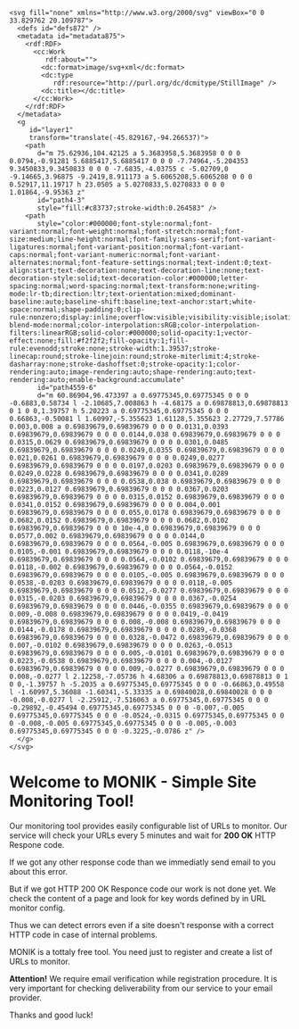 	<svg fill="none" xmlns="http://www.w3.org/2000/svg" viewBox="0 0 33.829762 20.109787">
	  <defs id="defs872" />
	  <metadata id="metadata875">
	    <rdf:RDF>
	      <cc:Work
	         rdf:about="">
	        <dc:format>image/svg+xml</dc:format>
	        <dc:type
	           rdf:resource="http://purl.org/dc/dcmitype/StillImage" />
	        <dc:title></dc:title>
	      </cc:Work>
	    </rdf:RDF>
	  </metadata>
	  <g
	     id="layer1"
	     transform="translate(-45.829167,-94.266537)">
	    <path
	       d="m 75.62936,104.42125 a 5.3683958,5.3683958 0 0 0 0.0794,-0.91281 5.6885417,5.6885417 0 0 0 -7.74964,-5.204353 9.3450833,9.3450833 0 0 0 -7.6835,-4.03755 c -5.02709,0 -9.14665,3.96875 -9.2419,8.911173 a 5.6065208,5.6065208 0 0 0 0.52917,11.19717 h 23.0505 a 5.0270833,5.0270833 0 0 0 1.01864,-9.95363 z"
	       id="path4-3"
	       style="fill:#c83737;stroke-width:0.264583" />
	    <path
	       style="color:#000000;font-style:normal;font-variant:normal;font-weight:normal;font-stretch:normal;font-size:medium;line-height:normal;font-family:sans-serif;font-variant-ligatures:normal;font-variant-position:normal;font-variant-caps:normal;font-variant-numeric:normal;font-variant-alternates:normal;font-feature-settings:normal;text-indent:0;text-align:start;text-decoration:none;text-decoration-line:none;text-decoration-style:solid;text-decoration-color:#000000;letter-spacing:normal;word-spacing:normal;text-transform:none;writing-mode:lr-tb;direction:ltr;text-orientation:mixed;dominant-baseline:auto;baseline-shift:baseline;text-anchor:start;white-space:normal;shape-padding:0;clip-rule:nonzero;display:inline;overflow:visible;visibility:visible;isolation:auto;mix-blend-mode:normal;color-interpolation:sRGB;color-interpolation-filters:linearRGB;solid-color:#000000;solid-opacity:1;vector-effect:none;fill:#f2f2f2;fill-opacity:1;fill-rule:evenodd;stroke:none;stroke-width:1.39537;stroke-linecap:round;stroke-linejoin:round;stroke-miterlimit:4;stroke-dasharray:none;stroke-dashoffset:0;stroke-opacity:1;color-rendering:auto;image-rendering:auto;shape-rendering:auto;text-rendering:auto;enable-background:accumulate"
	       id="path4559-6"
	       d="m 60.86904,96.473397 a 0.69775345,0.69775345 0 0 0 -0.6883,0.58734 l -2.10685,7.008863 h -4.68175 a 0.69878813,0.69878813 0 1 0 0,1.39757 h 5.20223 a 0.69775345,0.69775345 0 0 0 0.66863,-0.50081 l 1.60997,-5.355623 1.61128,5.355623 2.27729,7.57786 0.003,0.008 a 0.69839679,0.69839679 0 0 0 0.0131,0.0393 0.69839679,0.69839679 0 0 0 0.0144,0.038 0.69839679,0.69839679 0 0 0 0.0315,0.0629 0.69839679,0.69839679 0 0 0 0.0301,0.0485 0.69839679,0.69839679 0 0 0 0.0249,0.0355 0.69839679,0.69839679 0 0 0 0.021,0.0261 0.69839679,0.69839679 0 0 0 0.0249,0.0277 0.69839679,0.69839679 0 0 0 0.0197,0.0203 0.69839679,0.69839679 0 0 0 0.0249,0.0228 0.69839679,0.69839679 0 0 0 0.0341,0.0289 0.69839679,0.69839679 0 0 0 0.0538,0.038 0.69839679,0.69839679 0 0 0 0.0223,0.0127 0.69839679,0.69839679 0 0 0 0.0367,0.0203 0.69839679,0.69839679 0 0 0 0.0315,0.0152 0.69839679,0.69839679 0 0 0 0.0341,0.0152 0.69839679,0.69839679 0 0 0 0.004,0.001 0.69839679,0.69839679 0 0 0 0.055,0.0178 0.69839679,0.69839679 0 0 0 0.0682,0.0152 0.69839679,0.69839679 0 0 0 0.0682,0.0102 0.69839679,0.69839679 0 0 0 10e-4,0 0.69839679,0.69839679 0 0 0 0.0577,0.002 0.69839679,0.69839679 0 0 0 0.0144,0 0.69839679,0.69839679 0 0 0 0.0564,-0.005 0.69839679,0.69839679 0 0 0 0.0105,-0.001 0.69839679,0.69839679 0 0 0 0.0118,-10e-4 0.69839679,0.69839679 0 0 0 0.0564,-0.0102 0.69839679,0.69839679 0 0 0 0.0118,-0.002 0.69839679,0.69839679 0 0 0 0.0564,-0.0152 0.69839679,0.69839679 0 0 0 0.0105,-0.005 0.69839679,0.69839679 0 0 0 0.0538,-0.0203 0.69839679,0.69839679 0 0 0 0.0118,-0.005 0.69839679,0.69839679 0 0 0 0.0512,-0.0277 0.69839679,0.69839679 0 0 0 0.0315,-0.0203 0.69839679,0.69839679 0 0 0 0.0367,-0.0254 0.69839679,0.69839679 0 0 0 0.0446,-0.0355 0.69839679,0.69839679 0 0 0 0.009,-0.008 0.69839679,0.69839679 0 0 0 0.0419,-0.0419 0.69839679,0.69839679 0 0 0 0.008,-0.008 0.69839679,0.69839679 0 0 0 0.0144,-0.0178 0.69839679,0.69839679 0 0 0 0.0289,-0.0368 0.69839679,0.69839679 0 0 0 0.0328,-0.0472 0.69839679,0.69839679 0 0 0 0.007,-0.0102 0.69839679,0.69839679 0 0 0 0.0263,-0.0513 0.69839679,0.69839679 0 0 0 0.005,-0.0101 0.69839679,0.69839679 0 0 0 0.0223,-0.0538 0.69839679,0.69839679 0 0 0 0.004,-0.0127 0.69839679,0.69839679 0 0 0 0.009,-0.0277 0.69839679,0.69839679 0 0 0 0.008,-0.0277 l 2.12258,-7.05736 h 4.68306 a 0.69878813,0.69878813 0 1 0 0,-1.39757 h -5.2035 a 0.69775345,0.69775345 0 0 0 -0.66863,0.49558 l -1.60997,5.36088 -1.60341,-5.33335 a 0.69840028,0.69840028 0 0 0 -0.008,-0.0277 l -2.25912,-7.516063 a 0.69775345,0.69775345 0 0 0 -0.29892,-0.45494 0.69775345,0.69775345 0 0 0 -0.007,-0.005 0.69775345,0.69775345 0 0 0 -0.0524,-0.0315 0.69775345,0.69775345 0 0 0 -0.008,-0.005 0.69775345,0.69775345 0 0 0 -0.005,-0.003 0.69775345,0.69775345 0 0 0 -0.3225,-0.0786 z" />
	  </g>
	</svg>

# Welcome to MONIK - Simple Site Monitoring Tool!

Our monitoring tool provides easily configurable list of URLs to monitor. Our service will check your URLs every 5 minutes and wait for **200 OK** HTTP Respone code.

If we got any other response code than we immediatly send email to you about this error.

But if we got HTTP 200 OK Responce code our work is not done yet. We check the content of a page and look for key words defined by in URL monitor config.

Thus we can detect errors even if a site doesn't response with a correct HTTP code in case of internal problems.

MONIK is a tottaly free tool. You need just to register and create a list of URLs to monitor.

**Attention!** We require email verification while registration procedure. It is very important for checking deliverability from our service to your email provider.

Thanks and good luck!
